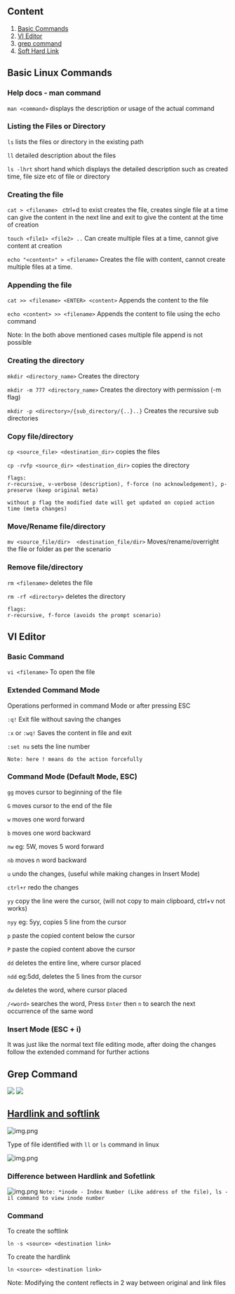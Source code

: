 ## Content
1. [Basic Commands](#basic-linux-commands)
2. [VI Editor](#vi-editor)
3. [grep command](#grep-command)
4. [Soft Hard Link](#hardlink-and-softlinkhttpswwwgeeksforgeeksorgsoft-hard-links-unixlinux)


## Basic Linux Commands

### Help docs - man command
```man <command>```  displays the description or usage of the actual command
### Listing the Files or Directory
```ls``` lists the files or directory in the existing path

``ll`` detailed description about the files 

``ls -lhrt`` short hand which displays the detailed description such as created time, file size etc of file or directory

### Creating the file
```cat > <filename> ``` ctrl+d to exist creates the file, creates single file at a time can give the content in the next line and exit to
give the content at the time of creation

``touch <file1> <file2> ..`` Can create multiple files at a time, cannot give content at creation

``echo "<content>" > <filename>`` Creates the file with content, cannot create multiple files at a time.

### Appending the file
``cat >> <filename> <ENTER> <content>`` Appends the content to the file

``echo <content> >> <filename>`` Appends the content to file using the echo command

Note: In the both above mentioned cases multiple file append is not possible

### Creating the directory
``mkdir <directory_name>`` Creates the directory

``mkdir -m 777 <directory_name>`` Creates the directory with permission (-m flag)

``mkdir -p <directory>/{sub_directory/{..}..}`` Creates the recursive sub directories

### Copy file/directory
``cp <source_file> <destination_dir>`` copies the files

``cp -rvfp <source_dir> <destination_dir>`` copies the directory

```
flags: 
r-recursive, v-verbose (description), f-force (no acknowledgement), p-preserve (keep original meta) 

without p flag the modified date will get updated on copied action time (meta changes)
```

### Move/Rename file/directory
``mv <source_file/dir>  <destination_file/dir>`` Moves/rename/overright the file or folder as per the scenario

### Remove file/directory
``rm <filename>`` deletes the file

``rm -rf <directory>`` deletes the directory

```
flags:
r-recursive, f-force (avoids the prompt scenario)
```

## VI Editor
### Basic Command
``vi <filename>``  To open the file

### Extended Command Mode
Operations performed in command Mode or after pressing ESC

``:q!`` Exit file without saving the changes

``:x`` or ``:wq!`` Saves the content in file and exit

``:set nu`` sets the line number

``Note: here ! means do the action forcefully`` 

### Command Mode (Default Mode, ESC)
``gg`` moves cursor to beginning of the file

``G`` moves cursor to the end of the file

``w`` moves one word forward

``b`` moves one word backward

``nw`` eg: 5W, moves 5 word forward

``nb`` moves n word backward

``u`` undo the changes, (useful while making changes in Insert Mode)

``ctrl+r`` redo the changes

``yy`` copy the line were the cursor, (will not copy to main clipboard, ctrl+v not works)

``nyy`` eg: 5yy, copies 5 line from the cursor

``p`` paste the copied content below the cursor

``P`` paste the copied content above the cursor

``dd`` deletes the entire line, where cursor placed

``ndd`` eg:5dd, deletes the 5 lines from the cursor

``dw`` deletes the word, where cursor placed 

``/<word>`` searches the word, Press ``Enter`` then ``n`` to search the next occurrence of the same word 

### Insert Mode (ESC + i)

It was just like the normal text file editing mode, after doing the changes follow the 
extended command for further actions

## Grep Command

![](../media/Linux_commands/grep_command_1.png)
![](../media/Linux_commands/grep_command_2.png)

## [Hardlink and softlink](https://www.geeksforgeeks.org/soft-hard-links-unixlinux/)
![img.png](../media/Linux_commands/hardlink_soflink1.png)

Type of file identified with `ll` or `ls` command in linux

![img.png](https://i.pinimg.com/564x/d3/e7/4a/d3e74a87f423bbb62e39d9de30e6399d.jpg)

### Difference between Hardlink and Sofetlink
![img.png](../media/Linux_commands/hardlink_softlink_2.png)
``Note: *inode - Index Number (Like address of the file), ls -il command to view inode number``

### Command
To create the softlink

``ln -s <source> <destination link>``

To create the hardlink

``ln <source> <destination link>``

Note: Modifying the content reflects in 2 way between original and link files